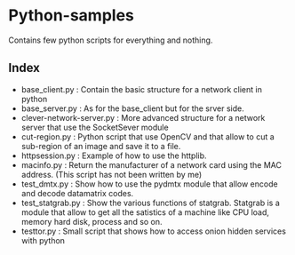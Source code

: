 Python-samples
==============

Contains few python scripts for everything and nothing.

Index
-----

* base_client.py : Contain the basic structure for a network client in python
* base_server.py : As for the base_client but for the srver side.
* clever-network-server.py : More advanced structure for a network server that use the SocketSever module
* cut-region.py : Python script that use OpenCV and that allow to cut a sub-region of an image and save it to a file.
* httpsession.py : Example of how to use the httplib.
* macinfo.py : Return the manufacturer of a network card using the MAC address. (This script has not been written by me)
* test_dmtx.py : Show how to use the pydmtx module that allow encode and decode datamatrix codes.
* test_statgrab.py : Show the various functions of statgrab. Statgrab is a module that allow to get all the satistics of a machine like CPU load, memory hard disk, process and so on.
* testtor.py : Small script that shows how to access onion hidden services with python